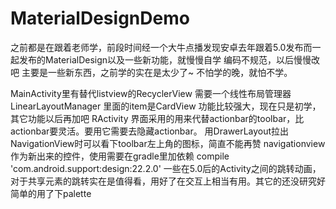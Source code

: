 # MaterialDesignDemo
之前都是在跟着老师学，前段时间经一个大牛点播发现安卓去年跟着5.0发布而一起发布的MaterialDesign以及一些新功能，就慢慢自学
编码不规范，以后慢慢改吧
主要是一些新东西，之前学的实在是太少了~
不怕学的晚，就怕不学。

MainActivity里有替代listview的RecyclerView   需要一个线性布局管理器LinearLayoutManager
里面的item是CardView   功能比较强大，现在只是初学，其它功能以后再加吧
RActivity 界面采用的用来代替actionbar的toolbar，比actionbar要灵活。要用它需要去隐藏actionbar。
用DrawerLayout拉出NavigationView时可以看下toolbar左上角的图标，简直不能再赞
navigationview作为新出来的控件，使用需要在gradle里加依赖 compile 'com.android.support:design:22.2.0'
一些在5.0后的Activity之间的跳转动画，对于共享元素的跳转实在是值得看，用好了在交互上相当有用。其它的还没研究好
简单的用了下palette
